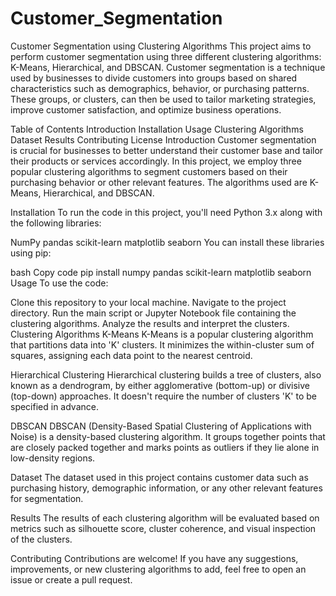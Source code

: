# Customer_Segmentation
Customer Segmentation using Clustering Algorithms
This project aims to perform customer segmentation using three different clustering algorithms: K-Means, Hierarchical, and DBSCAN. Customer segmentation is a technique used by businesses to divide customers into groups based on shared characteristics such as demographics, behavior, or purchasing patterns. These groups, or clusters, can then be used to tailor marketing strategies, improve customer satisfaction, and optimize business operations.

Table of Contents
Introduction
Installation
Usage
Clustering Algorithms
Dataset
Results
Contributing
License
Introduction
Customer segmentation is crucial for businesses to better understand their customer base and tailor their products or services accordingly. In this project, we employ three popular clustering algorithms to segment customers based on their purchasing behavior or other relevant features. The algorithms used are K-Means, Hierarchical, and DBSCAN.

Installation
To run the code in this project, you'll need Python 3.x along with the following libraries:

NumPy
pandas
scikit-learn
matplotlib
seaborn
You can install these libraries using pip:

bash
Copy code
pip install numpy pandas scikit-learn matplotlib seaborn
Usage
To use the code:

Clone this repository to your local machine.
Navigate to the project directory.
Run the main script or Jupyter Notebook file containing the clustering algorithms.
Analyze the results and interpret the clusters.
Clustering Algorithms
K-Means
K-Means is a popular clustering algorithm that partitions data into 'K' clusters. It minimizes the within-cluster sum of squares, assigning each data point to the nearest centroid.

Hierarchical Clustering
Hierarchical clustering builds a tree of clusters, also known as a dendrogram, by either agglomerative (bottom-up) or divisive (top-down) approaches. It doesn't require the number of clusters 'K' to be specified in advance.

DBSCAN
DBSCAN (Density-Based Spatial Clustering of Applications with Noise) is a density-based clustering algorithm. It groups together points that are closely packed together and marks points as outliers if they lie alone in low-density regions.

Dataset
The dataset used in this project contains customer data such as purchasing history, demographic information, or any other relevant features for segmentation.

Results
The results of each clustering algorithm will be evaluated based on metrics such as silhouette score, cluster coherence, and visual inspection of the clusters.

Contributing
Contributions are welcome! If you have any suggestions, improvements, or new clustering algorithms to add, feel free to open an issue or create a pull request.

